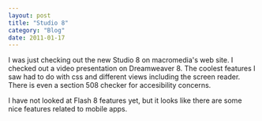 ```yaml
---
layout: post
title: "Studio 8"
category: "Blog"
date: 2011-01-17
---
```



I was just checking out the new Studio 8 on macromedia's web site. I checked out a video presentation on Dreamweaver 8\. The coolest features I saw had to do with css and different views including the screen reader. There is even a section 508 checker for accesibility concerns.

I have not looked at Flash 8 features yet, but it looks like there are some nice features related to mobile apps.